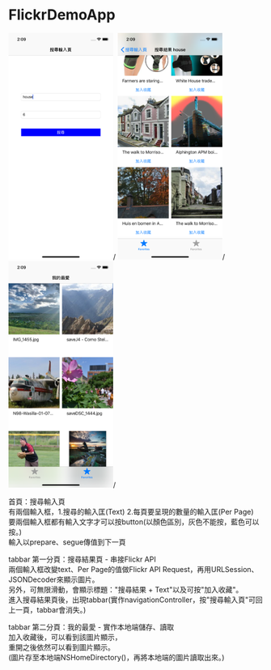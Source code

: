 # FlickrDemoApp

<img width="207" height="448" src="https://github.com/alantin918/FlickrDemoApp/blob/master/Simulator1.png">/
<img width="207" height="448" src="https://github.com/alantin918/FlickrDemoApp/blob/master/Simulator3.png">/
<img width="207" height="448" src="https://github.com/alantin918/FlickrDemoApp/blob/master/Simulator2.png">/

首頁：搜尋輸入頁  
有兩個輸入框，1.搜尋的輸入匡(Text) 2.每頁要呈現的數量的輸入匡(Per Page)  
要兩個輸入框都有輸入文字才可以按button(以顏色區別，灰色不能按，藍色可以按。)  
輸入以prepare、segue傳值到下一頁

tabbar 第一分頁：搜尋結果頁 - 串接Flickr API  
兩個輸入框改變text、Per Page的值做Flickr API Request，再用URLSession、JSONDecoder來顯示圖片。  
另外，可無限滑動，會顯示標題："搜尋結果 + Text"以及可按"加入收藏"。  
進入搜尋結果頁後，出現tabbar(實作navigationController，按"搜尋輸入頁"可回上一頁，tabbar會消失。)

tabbar 第二分頁：我的最愛 - 實作本地端儲存、讀取  
加入收藏後，可以看到該圖片顯示，  
重開之後依然可以看到圖片顯示。  
(圖片存至本地端NSHomeDirectory()，再將本地端的圖片讀取出來。)
